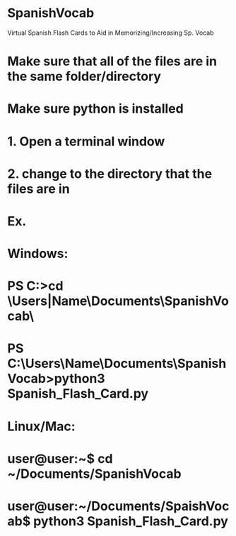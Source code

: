 # SpanishVocab
Virtual Spanish Flash Cards to Aid in Memorizing/Increasing Sp. Vocab
# Make sure that all of the files are in the same folder/directory
# Make sure python is installed
# 1. Open a terminal window
# 2. change to the directory that the files are in
###
# Ex.
# Windows:
#	PS C:>cd \Users|Name\Documents\SpanishVocab\
# PS C:\Users\Name\Documents\SpanishVocab>python3 Spanish_Flash_Card.py
###
# Linux/Mac:
# user@user:~$ cd ~/Documents/SpanishVocab
# user@user:~/Documents/SpaishVocab$ python3 Spanish_Flash_Card.py
###

